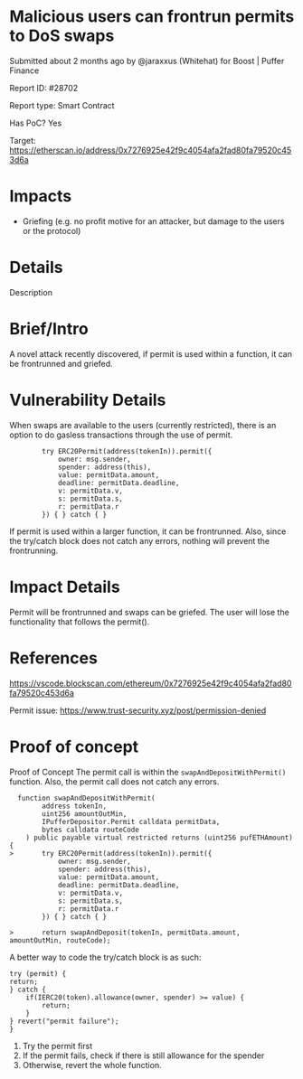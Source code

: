# Malicious users can frontrun permits to DoS swaps
Submitted about 2 months ago by @jaraxxus (Whitehat) for Boost | Puffer Finance

Report ID: #28702

Report type: Smart Contract

Has PoC? Yes

Target: https://etherscan.io/address/0x7276925e42f9c4054afa2fad80fa79520c453d6a

# Impacts
- Griefing (e.g. no profit motive for an attacker, but damage to the users or the protocol)

# Details
Description

# Brief/Intro
A novel attack recently discovered, if permit is used within a function, it can be frontrunned and griefed.

# Vulnerability Details
When swaps are available to the users (currently restricted), there is an option to do gasless transactions through the use of permit.

```
        try ERC20Permit(address(tokenIn)).permit({
            owner: msg.sender,
            spender: address(this),
            value: permitData.amount,
            deadline: permitData.deadline,
            v: permitData.v,
            s: permitData.s,
            r: permitData.r
        }) { } catch { }
```

If permit is used within a larger function, it can be frontrunned. Also, since the try/catch block does not catch any errors, nothing will prevent the frontrunning.

# Impact Details
Permit will be frontrunned and swaps can be griefed. The user will lose the functionality that follows the permit().

# References
https://vscode.blockscan.com/ethereum/0x7276925e42f9c4054afa2fad80fa79520c453d6a

Permit issue: https://www.trust-security.xyz/post/permission-denied

# Proof of concept
Proof of Concept
The permit call is within the `swapAndDepositWithPermit()` function. Also, the permit call does not catch any errors.

```
  function swapAndDepositWithPermit(
        address tokenIn,
        uint256 amountOutMin,
        IPufferDepositor.Permit calldata permitData,
        bytes calldata routeCode
    ) public payable virtual restricted returns (uint256 pufETHAmount) {
>       try ERC20Permit(address(tokenIn)).permit({
            owner: msg.sender,
            spender: address(this),
            value: permitData.amount,
            deadline: permitData.deadline,
            v: permitData.v,
            s: permitData.s,
            r: permitData.r
        }) { } catch { }

>       return swapAndDeposit(tokenIn, permitData.amount, amountOutMin, routeCode);
```

A better way to code the try/catch block is as such:

```
try (permit) {
return;
} catch {
    if(IERC20(token).allowance(owner, spender) >= value) {
        return;
    }
} revert("permit failure");
}
```

1. Try the permit first
2. If the permit fails, check if there is still allowance for the spender
3. Otherwise, revert the whole function.
